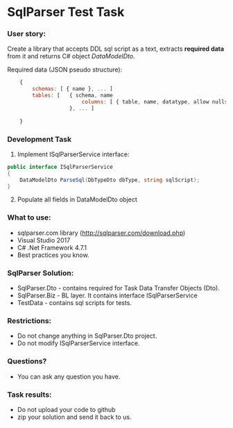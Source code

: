 # SqlParser Test Task

### User story: 
Create a library that accepts DDL sql script as a text, extracts **required data** from it and returns C# object _DataModelDto_.

Required data (JSON pseudo structure): 
```Javascript
	{
		schemas: [ { name }, ... ]
		tables: [	{ schema, name
						columns: [ { table, name, datatype, allow nulls }, ... ]
					}, ... ]
			
	}
```

### Development Task
1. Implement ISqlParserService interface:

```C#
public interface ISqlParserService
{
    DataModelDto ParseSql(DbTypeDto dbType, string sqlScript);
}
```

2. Populate all fields in DataModelDto object


### What to use:
- sqlparser.com library (http://sqlparser.com/download.php)
- Visual Studio 2017
- C# .Net Framework 4.7.1
- Best practices you know. 

### SqlParser Solution:
- SqlParser.Dto - contains required for Task Data Transfer Objects (Dto). 
- SqlParser.Biz - BL layer. It contains interface ISqlParserService
- TestData - contains sql scripts for tests.

### Restrictions: 
- Do not change anything in SqlParser.Dto project.
- Do not modify ISqlParserService interface.

### Questions?
- You can ask any question you have.

### Task results:
- Do not upload your code to github
- zip your solution and send it back to us.
	